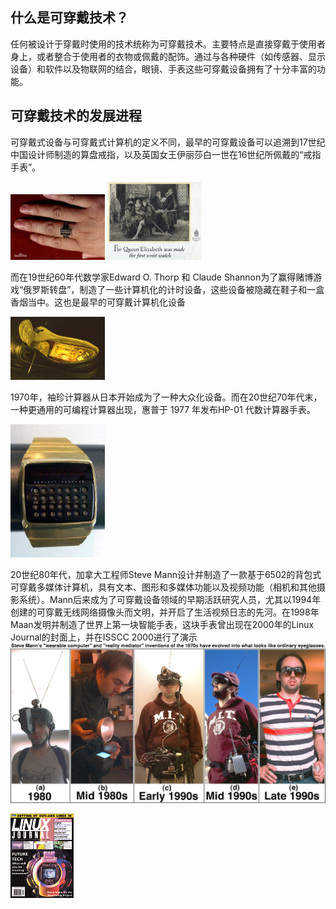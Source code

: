## 什么是可穿戴技术？

任何被设计于穿戴时使用的技术统称为可穿戴技术。主要特点是直接穿戴于使用者身上，或者整合于使用者的衣物或佩戴的配饰。通过与各种硬件（如传感器、显示设备）和软件以及物联网的结合，眼镜、手表这些可穿戴设备拥有了十分丰富的功能。

## 可穿戴技术的发展进程

可穿戴式设备与可穿戴式计算机的定义不同，最早的可穿戴设备可以追溯到17世纪中国设计师制造的算盘戒指，以及英国女王伊丽莎白一世在16世纪所佩戴的“戒指手表”。

<img src="./Ring_abacus.webp" style="max-width:30%"> <img src="./GruenAdvert1926.jpg" style="max-width:30%">

而在19世纪60年代数学家Edward O. Thorp 和 Claude Shannon为了赢得赌博游戏“俄罗斯转盘”，制造了一些计算机化的计时设备，这些设备被隐藏在鞋子和一盒香烟当中。这也是最早的可穿戴计算机化设备

<img src="./eudaemonic-computer-in-shoe.jpg" style="max-width:30%">

1970年，袖珍计算器从日本开始成为了一种大众化设备。而在20世纪70年代末，一种更通用的可编程计算器出现，惠普于 1977 年发布HP-01 代数计算器手表。

<img src="./Hewlett_Packard_Digital_Watch_Modell_1_1977.jpg" style="max-width:30%">

20世纪80年代，加拿大工程师Steve Mann设计并制造了一款基于6502的背包式可穿戴多媒体计算机，具有文本、图形和多媒体功能以及视频功能（相机和其他摄影系统）。Mann后来成为了可穿戴设备领域的早期活跃研究人员，尤其以1994年创建的可穿戴无线网络摄像头而文明，并开启了生活视频日志的先河。在1998年Maan发明并制造了世界上第一块智能手表，这块手表曾出现在2000年的Linux Journal的封面上，并在ISSCC 2000进行了演示
<img src="./steve.jpg" style="max-width:100%">

<img src="./cover75.jpg" style="max-width:20%">

